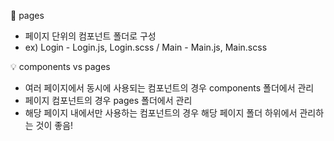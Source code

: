 📁 pages

- 페이지 단위의 컴포넌트 폴더로 구성
- ex) Login - Login.js, Login.scss / Main - Main.js, Main.scss

💡 components vs pages

- 여러 페이지에서 동시에 사용되는 컴포넌트의 경우 components 폴더에서 관리
- 페이지 컴포넌트의 경우 pages 폴더에서 관리
- 해당 페이지 내에서만 사용하는 컴포넌트의 경우 해당 페이지 폴더 하위에서 관리하는 것이 좋음!